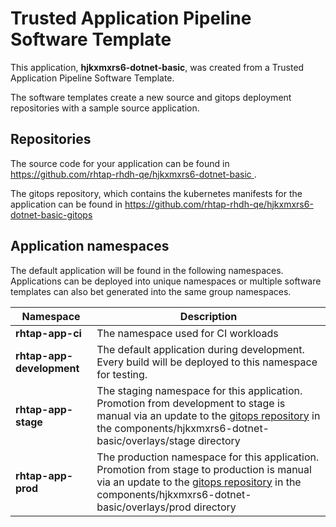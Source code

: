# Trusted Application Pipeline Software Template

This application, **hjkxmxrs6-dotnet-basic**, was created from a Trusted Application Pipeline Software Template.

The software templates create a new source and gitops deployment repositories with a sample source application. 

## Repositories

The source code for your application can be found in [https://github.com/rhtap-rhdh-qe/hjkxmxrs6-dotnet-basic ](https://github.com/rhtap-rhdh-qe/hjkxmxrs6-dotnet-basic ).
 
The gitops repository, which contains the kubernetes manifests for the application can be found in 
[https://github.com/rhtap-rhdh-qe/hjkxmxrs6-dotnet-basic-gitops ](https://github.com/rhtap-rhdh-qe/hjkxmxrs6-dotnet-basic-gitops ) 

## Application namespaces 

The default application will be found in the following namespaces. Applications can be deployed into unique namespaces or multiple software templates can also bet generated into the same group namespaces.  

|  Namespace   |  Description   |  
| -------- | -------- |
| **rhtap-app-ci** | The namespace used for CI workloads |
| **rhtap-app-development** | The default application during development. Every build will be deployed to this namespace for testing. |
| **rhtap-app-stage** | The staging namespace for this application. Promotion from development to stage is manual via an update to the [gitops repository](https://github.com/rhtap-rhdh-qe/hjkxmxrs6-dotnet-basic-gitops ) in the components/hjkxmxrs6-dotnet-basic/overlays/stage directory |
| **rhtap-app-prod** | The production namespace for this application. Promotion from stage to production is manual via an update to the [gitops repository](https://github.com/rhtap-rhdh-qe/hjkxmxrs6-dotnet-basic-gitops ) in the components/hjkxmxrs6-dotnet-basic/overlays/prod directory |